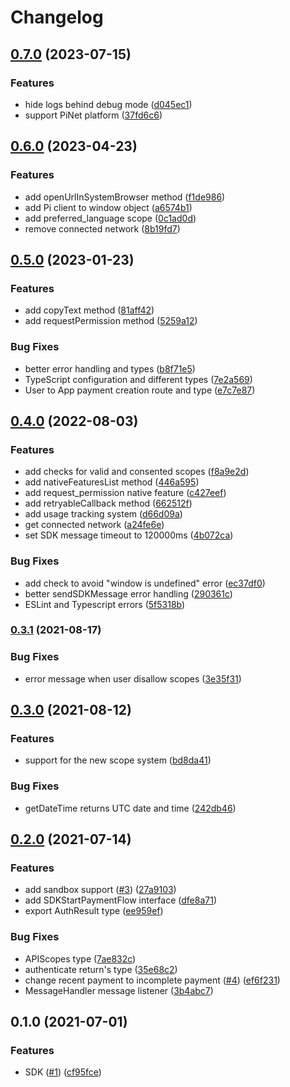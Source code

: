 # Changelog

## [0.7.0](https://github.com/pinetwork-js/sdk/compare/v0.6.0...v0.7.0) (2023-07-15)


### Features

* hide logs behind debug mode ([d045ec1](https://github.com/pinetwork-js/sdk/commit/d045ec15acc273f185d283576dd2efc1efbd0b62))
* support PiNet platform ([37fd6c6](https://github.com/pinetwork-js/sdk/commit/37fd6c6fb02f52c8074012b86edb724c469cea85))

## [0.6.0](https://www.github.com/pinetwork-js/sdk/compare/v0.5.0...v0.6.0) (2023-04-23)


### Features

* add openUrlInSystemBrowser method ([f1de986](https://www.github.com/pinetwork-js/sdk/commit/f1de9862de6aa2ee5c6814107fe5ea93efaa07e2))
* add Pi client to window object ([a6574b1](https://www.github.com/pinetwork-js/sdk/commit/a6574b1d7e223cbff1b1d3184f59a1627d3abe7b))
* add preferred_language scope ([0c1ad0d](https://www.github.com/pinetwork-js/sdk/commit/0c1ad0d6671e2794274716087c006bbeff5597b4))
* remove connected network ([8b19fd7](https://www.github.com/pinetwork-js/sdk/commit/8b19fd7432e5b6867e1b3dd69b36e4a273dffbf5))

## [0.5.0](https://www.github.com/PiNetwork-js/sdk/compare/v0.4.0...v0.5.0) (2023-01-23)


### Features

* add copyText method ([81aff42](https://www.github.com/PiNetwork-js/sdk/commit/81aff4226016f5596916843a4228773d803c5087))
* add requestPermission method ([5259a12](https://www.github.com/PiNetwork-js/sdk/commit/5259a127644149b05c0255662e2eb0da41cbf47c))


### Bug Fixes

* better error handling and types ([b8f71e5](https://www.github.com/PiNetwork-js/sdk/commit/b8f71e59d52bf82a2d8437c95d2e3a0ea565939a))
* TypeScript configuration and different types ([7e2a569](https://www.github.com/PiNetwork-js/sdk/commit/7e2a56907734adf9af56c6b39ee4715d7064d22a))
* User to App payment creation route and type ([e7c7e87](https://www.github.com/PiNetwork-js/sdk/commit/e7c7e87db92830f4c066110b0888955cbbbd683a))

## [0.4.0](https://www.github.com/PiNetwork-js/sdk/compare/v0.3.1...v0.4.0) (2022-08-03)


### Features

* add checks for valid and consented scopes ([f8a9e2d](https://www.github.com/PiNetwork-js/sdk/commit/f8a9e2d97bcbe5c1e7f2ad5157bfae0982f1c9a1))
* add nativeFeaturesList method ([446a595](https://www.github.com/PiNetwork-js/sdk/commit/446a5956ef843b2b6e05bfb8cf18c3d679f87bbd))
* add request_permission native feature ([c427eef](https://www.github.com/PiNetwork-js/sdk/commit/c427eeff904fbb47172329b22f1e123d462df99a))
* add retryableCallback method ([662512f](https://www.github.com/PiNetwork-js/sdk/commit/662512f8c7bbe9b74387888be33e990873c27eaa))
* add usage tracking system ([d66d09a](https://www.github.com/PiNetwork-js/sdk/commit/d66d09aa9b0f6921c8b73c03b60ba2cf28efa25a))
* get connected network ([a24fe6e](https://www.github.com/PiNetwork-js/sdk/commit/a24fe6edfd46ad48c8542fd1eacc9618a7204224))
* set SDK message timeout to 120000ms ([4b072ca](https://www.github.com/PiNetwork-js/sdk/commit/4b072caafcc290f933b6514df2dcbef3651b5c47))


### Bug Fixes

* add check to avoid "window is undefined" error ([ec37df0](https://www.github.com/PiNetwork-js/sdk/commit/ec37df0a83533fc93b4d3bb4e589321c7c37c457))
* better sendSDKMessage error handling ([290361c](https://www.github.com/PiNetwork-js/sdk/commit/290361cddcf4e951c16d0999c9d29bc72f02f503))
* ESLint and Typescript errors ([5f5318b](https://www.github.com/PiNetwork-js/sdk/commit/5f5318bcf6ea2b200092bb80630c9ecf70f577f5))

### [0.3.1](https://www.github.com/PiNetwork-js/sdk/compare/v0.3.0...v0.3.1) (2021-08-17)


### Bug Fixes

* error message when user disallow scopes ([3e35f31](https://www.github.com/PiNetwork-js/sdk/commit/3e35f31d165dee39858d11e5024bf93ca84fe2cd))

## [0.3.0](https://www.github.com/PiNetwork-js/sdk/compare/v0.2.0...v0.3.0) (2021-08-12)


### Features

* support for the new scope system ([bd8da41](https://www.github.com/PiNetwork-js/sdk/commit/bd8da41aae422e1d621a7dafb327ff61baffa93e))


### Bug Fixes

* getDateTime returns UTC date and time ([242db46](https://www.github.com/PiNetwork-js/sdk/commit/242db465737c1d40924ccbc41ccd1820bdd64740))

## [0.2.0](https://www.github.com/PiNetwork-js/sdk/compare/v0.1.0...v0.2.0) (2021-07-14)


### Features

* add sandbox support ([#3](https://www.github.com/PiNetwork-js/sdk/issues/3)) ([27a9103](https://www.github.com/PiNetwork-js/sdk/commit/27a9103856e1a8234afc4658c0821d6a23c66b25))
* add SDKStartPaymentFlow interface ([dfe8a71](https://www.github.com/PiNetwork-js/sdk/commit/dfe8a716d6e3a3bc82f701d2ff96b061218a4345))
* export AuthResult type ([ee959ef](https://www.github.com/PiNetwork-js/sdk/commit/ee959ef418eb23e460381748b85d679bd89ff9d5))


### Bug Fixes

* APIScopes type ([7ae832c](https://www.github.com/PiNetwork-js/sdk/commit/7ae832c95a1ceb75fa3bf0edc333f24865293675))
* authenticate return's type ([35e68c2](https://www.github.com/PiNetwork-js/sdk/commit/35e68c22df0e82f455c9f844f775dee971102f05))
* change recent payment to incomplete payment ([#4](https://www.github.com/PiNetwork-js/sdk/issues/4)) ([ef6f231](https://www.github.com/PiNetwork-js/sdk/commit/ef6f231daf48fd77572da3714d0b231a2584e1f4))
* MessageHandler message listener ([3b4abc7](https://www.github.com/PiNetwork-js/sdk/commit/3b4abc7583dff1486951848d46dfc5077631a647))

## 0.1.0 (2021-07-01)


### Features

* SDK ([#1](https://www.github.com/PiNetwork-js/sdk/issues/1)) ([cf95fce](https://www.github.com/PiNetwork-js/sdk/commit/cf95fce785e6fd07e4f424bdd7f14cfc907c26de))
